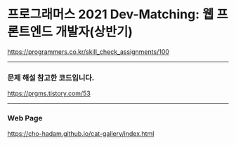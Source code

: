 # 프로그래머스 2021 Dev-Matching: 웹 프론트엔드 개발자(상반기)

https://programmers.co.kr/skill_check_assignments/100

---

### 문제 해설 참고한 코드입니다.

https://prgms.tistory.com/53

---

### Web Page

https://cho-hadam.github.io/cat-gallery/index.html

